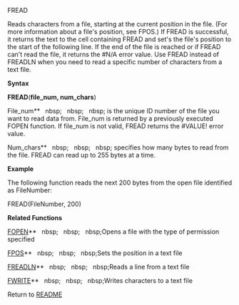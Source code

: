 FREAD

Reads characters from a file, starting at the current position in the
file. (For more information about a file's position, see FPOS.) If FREAD
is successful, it returns the text to the cell containing FREAD and
set's the file's position to the start of the following line. If the end
of the file is reached or if FREAD can't read the file, it returns the
\#N/A error value. Use FREAD instead of FREADLN when you need to read a
specific number of characters from a text file.

**Syntax**

**FREAD**(**file\_num, num\_chars**)

File\_num**&nbsp;&nbsp;&nbsp;nbsp;&nbsp;&nbsp;&nbsp;nbsp;&nbsp;&nbsp;&nbsp;nbsp;&nbsp;is the unique ID number of the file you
want to read data from. File\_num is returned by a previously executed
FOPEN function. If file\_num is not valid, FREAD returns the \#VALUE\!
error value.

Num\_chars**&nbsp;&nbsp;&nbsp;nbsp;&nbsp;&nbsp;&nbsp;nbsp;&nbsp;&nbsp;&nbsp;nbsp;&nbsp;specifies how many bytes to read from
the file. FREAD can read up to 255 bytes at a time.

**Example**

The following function reads the next 200 bytes from the open file
identified as FileNumber:

FREAD(FileNumber, 200)

**Related Functions**

[FOPEN](FOPEN.md)**&nbsp;&nbsp;&nbsp;nbsp;&nbsp;&nbsp;&nbsp;nbsp;&nbsp;&nbsp;&nbsp;nbsp;Opens a file with the type of permission
specified

[FPOS](FPOS.md)**&nbsp;&nbsp;&nbsp;nbsp;&nbsp;&nbsp;&nbsp;nbsp;&nbsp;&nbsp;&nbsp;nbsp;Sets the position in a text file

[FREADLN](FREADLN.md)**&nbsp;&nbsp;&nbsp;nbsp;&nbsp;&nbsp;&nbsp;nbsp;&nbsp;&nbsp;&nbsp;nbsp;Reads a line from a text file

[FWRITE](FWRITE.md)**&nbsp;&nbsp;&nbsp;nbsp;&nbsp;&nbsp;&nbsp;nbsp;&nbsp;&nbsp;&nbsp;nbsp;Writes characters to a text file



Return to [README](README.md)

